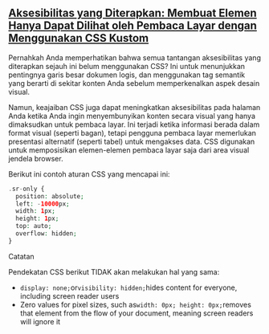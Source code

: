 ## [**Aksesibilitas yang Diterapkan: Membuat Elemen Hanya Dapat Dilihat oleh Pembaca Layar dengan Menggunakan CSS Kustom**](https://learn.freecodecamp.org/responsive-web-design/applied-accessibility/make-elements-only-visible-to-a-screen-reader-by-using-custom-css)

Pernahkah Anda memperhatikan bahwa semua tantangan aksesibilitas yang diterapkan sejauh ini belum menggunakan CSS? Ini untuk menunjukkan pentingnya garis besar dokumen logis, dan menggunakan tag semantik yang berarti di sekitar konten Anda sebelum memperkenalkan aspek desain visual.



Namun, keajaiban CSS juga dapat meningkatkan aksesibilitas pada halaman Anda ketika Anda ingin menyembunyikan konten secara visual yang hanya dimaksudkan untuk pembaca layar. Ini terjadi ketika informasi berada dalam format visual \(seperti bagan\), tetapi pengguna pembaca layar memerlukan presentasi alternatif \(seperti tabel\) untuk mengakses data. CSS digunakan untuk memposisikan elemen-elemen pembaca layar saja dari area visual jendela browser.



Berikut ini contoh aturan CSS yang mencapai ini:

```php
.sr-only {
  position: absolute;
  left: -10000px;
  width: 1px;
  height: 1px;
  top: auto;
  overflow: hidden;
}
```

Catatan

Pendekatan CSS berikut TIDAK akan melakukan hal yang sama:

* `display: none;`or`visibility: hidden;`hides content for everyone, including screen reader users
* Zero values for pixel sizes, such as`width: 0px; height: 0px;`removes that element from the flow of your document, meaning screen readers will ignore it



